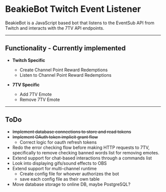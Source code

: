 # BeakieBot Twitch Event Listener

BeakieBot is a JavaScript based bot that listens to the EventSub API from Twitch and interacts with the 7TV API endpoints.

---
## Functionality - Currently implemented
- **Twitch Specific**
  - Create Channel Point Reward Redemptions
  - Listen to Channel Point Reward Redemptions

- **7TV Specific**
  - Add 7TV Emote
  - Remove 7TV Emote
---
## ToDo
- ~~Implement database connections to store and read tokens~~
- ~~Implement OAuth token implicit grant flow~~
  - Correct logic for oauth refresh tokens
- Redo the error checking flow before making HTTP requests to 7TV, specifically to remove checking banned words list for removing emotes.
- Extend support for chat-based interactions through a commands list
- Look into displaying gifs/sound effects to OBS
- Extend support for multi-channel runtime
  - Create config file for whoever authorizes the bot
  - save each config file as their own table
- Move database storage to online DB, maybe PostgreSQL?